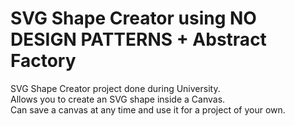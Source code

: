 ﻿# SVG Shape Creator using NO DESIGN PATTERNS + Abstract Factory

SVG Shape Creator project done during University. <br />
Allows you to create an SVG shape inside a Canvas. <br />
Can save a canvas at any time and use it for a project of your own.
